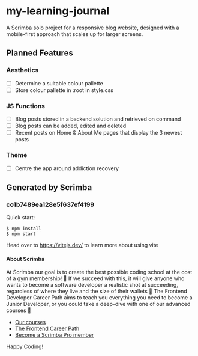 # my-learning-journal
A Scrimba solo project for a responsive blog website, designed with a mobile-first approach that scales up for larger screens.

## Planned Features

### Aesthetics
- [ ] Determine a suitable colour pallette
- [ ] Store colour pallette in :root in style.css

### JS Functions
- [ ] Blog posts stored in a backend solution and retrieved on command
- [ ] Blog posts can be added, edited and deleted
- [ ] Recent posts on Home & About Me pages that display the 3 newest posts

### Theme
- [ ] Centre the app around addiction recovery

## Generated by Scrimba

### co1b7489ea128e5f637ef4199

Quick start:

```
$ npm install
$ npm start
````

Head over to https://vitejs.dev/ to learn more about using vite

#### About Scrimba

At Scrimba our goal is to create the best possible coding school at the cost of a gym membership! 💜
If we succeed with this, it will give anyone who wants to become a software developer a realistic shot at succeeding, regardless of where they live and the size of their wallets 🎉
The Frontend Developer Career Path aims to teach you everything you need to become a Junior Developer, or you could take a deep-dive with one of our advanced courses 🚀

- [Our courses](https://scrimba.com/allcourses)
- [The Frontend Career Path](https://scrimba.com/learn/frontend)
- [Become a Scrimba Pro member](https://scrimba.com/pricing)

Happy Coding!
